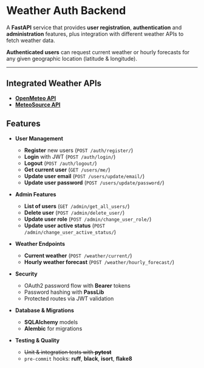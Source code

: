 # Weather Auth Backend

A **FastAPI** service that provides **user registration**, **authentication** and 
**administration** features, plus integration with different weather APIs to fetch 
weather data. 

**Authenticated users** can request current weather or hourly forecasts for any given 
geographic location (latitude & longitude).

---

## Integrated Weather APIs
- [**OpenMeteo API**](https://open-meteo.com/en/docs) 
- [**MeteoSource API**](https://www.meteosource.com/documentation) 


## Features

- **User Management**
  - **Register** new users (`POST /auth/register/`)  
  - **Login** with JWT (`POST /auth/login/`)  
  - **Logout** (`POST /auth/logout/`)
  - **Get current user** (`GET /users/me/`)
  - **Update user email** (`POST /users/update/email/`)
  - **Update user password** (`POST /users/update/password/`)

- **Admin Features**
  - **List of users** (`GET /admin/get_all_users/`)  
  - **Delete user** (`POST /admin/delete_user/`)  
  - **Update user role** (`POST /admin/change_user_role/`)
  - **Update user active status** (`POST /admin/change_user_active_status/`)

- **Weather Endpoints**
  - **Current weather** (`POST /weather/current/`)
  - **Hourly weather forecast** (`POST /weather/hourly_forecast/`)

- **Security**
  - OAuth2 password flow with **Bearer** tokens
  - Password hashing with **PassLib**
  - Protected routes via JWT validation

- **Database & Migrations**
  - **SQLAlchemy** models
  - **Alembic** for migrations

- **Testing & Quality**
  - ~~Unit & integration tests with **pytest**~~
  - `pre-commit` hooks: **ruff**, **black**, **isort**, **flake8**
